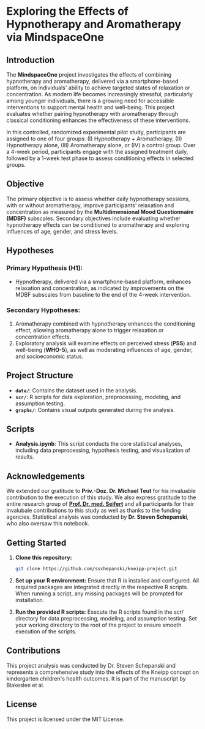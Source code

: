 # Exploring the Effects of Hypnotherapy and Aromatherapy via MindspaceOne

## Introduction

The **MindspaceOne** project investigates the effects of combining hypnotherapy and aromatherapy, delivered via a smartphone-based platform, on individuals' ability to achieve targeted states of relaxation or concentration. As modern life becomes increasingly stressful, particularly among younger individuals, there is a growing need for accessible interventions to support mental health and well-being. This project evaluates whether pairing hypnotherapy with aromatherapy through classical conditioning enhances the effectiveness of these interventions.

In this controlled, randomized experimental pilot study, participants are assigned to one of four groups: (I) Hypnotherapy + Aromatherapy, (II) Hypnotherapy alone, (III) Aromatherapy alone, or (IV) a control group. Over a 4-week period, participants engage with the assigned treatment daily, followed by a 1-week test phase to assess conditioning effects in selected groups.

## Objective

The primary objective is to assess whether daily hypnotherapy sessions, with or without aromatherapy, improve participants' relaxation and concentration as measured by the **Multidimensional Mood Questionnaire (MDBF)** subscales. Secondary objectives include evaluating whether hypnotherapy effects can be conditioned to aromatherapy and exploring influences of age, gender, and stress levels.

## Hypotheses

### Primary Hypothesis (H1):
- Hypnotherapy, delivered via a smartphone-based platform, enhances relaxation and concentration, as indicated by improvements on the MDBF subscales from baseline to the end of the 4-week intervention.

### Secondary Hypotheses:
1. Aromatherapy combined with hypnotherapy enhances the conditioning effect, allowing aromatherapy alone to trigger relaxation or concentration effects.
2. Exploratory analysis will examine effects on perceived stress (**PSS**) and well-being (**WHO-5**), as well as moderating influences of age, gender, and socioeconomic status.

## Project Structure

- **`data/`**: Contains the dataset used in the analysis.
- **`scr/`**: R scripts for data exploration, preprocessing, modeling, and assumption testing.
- **`graphs/`**: Contains visual outputs generated during the analysis.

## Scripts

- **Analysis.ipynb**: This script conducts the core statistical analyses, including data preprocessing, hypothesis testing, and visualization of results.

## Acknowledgements

We extended our gratitude to **Priv.-Doz. Dr. Michael Teut** for his invaluable contribution to the execution of this study. We also express gratitude to the entire research group of **[Prof. Dr. med. Seifert](https://kinderonkologie.charite.de/forschung/ag_seifert/team/)** and all participants for their invalubale contributions to this study as well as thanks to the funding agencies. Statistical analysis was conducted by **Dr. Steven Schepanski**, who also oversaw this notebook.

## Getting Started

1. **Clone this repository:**

   ```bash
   git clone https://github.com/sschepanski/kneipp-project.git
   ```
2. **Set up your R environment:**
   Ensure that R is installed and configured. All required packages are integrated directly in the respective R scripts. When running a script, any missing packages will be prompted for installation.
3. **Run the provided R scripts:**
   Execute the R scripts found in the scr/ directory for data preprocessing, modeling, and assumption testing. Set your working directory to the root of the project to ensure smooth execution of the scripts.

## Contributions

This project analysis was conducted by Dr. Steven Schepanski and represents a comprehensive study into the effects of the Kneipp concept on kindergarten children's health outcomes. It is part of the manuscript by Blakeslee et al.

## License

This project is licensed under the MIT License.